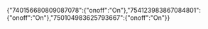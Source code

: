 {"740156680809087078":{"onoff":"On"},"754123983867084801":{"onoff":"On"},"750104983625793667":{"onoff":"On"}}